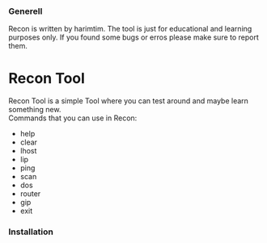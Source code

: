 ### Generell
Recon is written by harimtim. The tool is just for educational and learning purposes only. If you found some bugs or erros please make sure to report them.

# Recon Tool
Recon Tool is a simple Tool where you can test around and maybe learn something new.\
Commands that you can use in Recon:

- help 
- clear
- lhost
- lip
- ping
- scan
- dos
- router
- gip
- exit

### Installation
